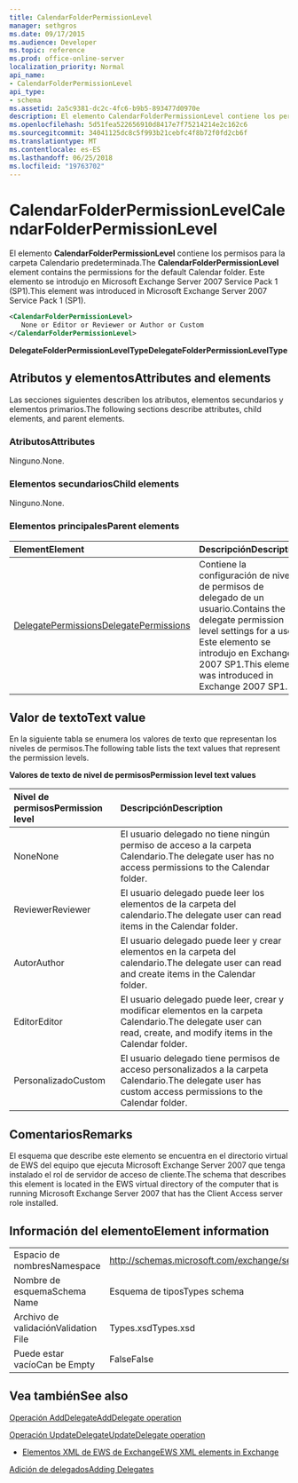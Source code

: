 ```yaml
---
title: CalendarFolderPermissionLevel
manager: sethgros
ms.date: 09/17/2015
ms.audience: Developer
ms.topic: reference
ms.prod: office-online-server
localization_priority: Normal
api_name:
- CalendarFolderPermissionLevel
api_type:
- schema
ms.assetid: 2a5c9381-dc2c-4fc6-b9b5-893477d0970e
description: El elemento CalendarFolderPermissionLevel contiene los permisos para la carpeta Calendario predeterminada. Este elemento se introdujo en Microsoft Exchange Server 2007 Service Pack 1 (SP1).
ms.openlocfilehash: 5d51fea522656910d8417e7f75214214e2c162c6
ms.sourcegitcommit: 34041125dc8c5f993b21cebfc4f8b72f0fd2cb6f
ms.translationtype: MT
ms.contentlocale: es-ES
ms.lasthandoff: 06/25/2018
ms.locfileid: "19763702"
---
```

# <a name="calendarfolderpermissionlevel"></a><span data-ttu-id="01293-104">CalendarFolderPermissionLevel</span><span class="sxs-lookup"><span data-stu-id="01293-104">CalendarFolderPermissionLevel</span></span>

<span data-ttu-id="01293-105">El elemento **CalendarFolderPermissionLevel** contiene los permisos para la carpeta Calendario predeterminada.</span><span class="sxs-lookup"><span data-stu-id="01293-105">The **CalendarFolderPermissionLevel** element contains the permissions for the default Calendar folder.</span></span> <span data-ttu-id="01293-106">Este elemento se introdujo en Microsoft Exchange Server 2007 Service Pack 1 (SP1).</span><span class="sxs-lookup"><span data-stu-id="01293-106">This element was introduced in Microsoft Exchange Server 2007 Service Pack 1 (SP1).</span></span> 
  
```xml
<CalendarFolderPermissionLevel>
   None or Editor or Reviewer or Author or Custom
</CalendarFolderPermissionLevel>
```

 <span data-ttu-id="01293-107">**DelegateFolderPermissionLevelType**</span><span class="sxs-lookup"><span data-stu-id="01293-107">**DelegateFolderPermissionLevelType**</span></span>
## <a name="attributes-and-elements"></a><span data-ttu-id="01293-108">Atributos y elementos</span><span class="sxs-lookup"><span data-stu-id="01293-108">Attributes and elements</span></span>

<span data-ttu-id="01293-109">Las secciones siguientes describen los atributos, elementos secundarios y elementos primarios.</span><span class="sxs-lookup"><span data-stu-id="01293-109">The following sections describe attributes, child elements, and parent elements.</span></span>
  
### <a name="attributes"></a><span data-ttu-id="01293-110">Atributos</span><span class="sxs-lookup"><span data-stu-id="01293-110">Attributes</span></span>

<span data-ttu-id="01293-111">Ninguno.</span><span class="sxs-lookup"><span data-stu-id="01293-111">None.</span></span>
  
### <a name="child-elements"></a><span data-ttu-id="01293-112">Elementos secundarios</span><span class="sxs-lookup"><span data-stu-id="01293-112">Child elements</span></span>

<span data-ttu-id="01293-113">Ninguno.</span><span class="sxs-lookup"><span data-stu-id="01293-113">None.</span></span>
  
### <a name="parent-elements"></a><span data-ttu-id="01293-114">Elementos principales</span><span class="sxs-lookup"><span data-stu-id="01293-114">Parent elements</span></span>

|<span data-ttu-id="01293-115">**Element**</span><span class="sxs-lookup"><span data-stu-id="01293-115">**Element**</span></span>|<span data-ttu-id="01293-116">**Descripción**</span><span class="sxs-lookup"><span data-stu-id="01293-116">**Description**</span></span>|
|:-----|:-----|
|[<span data-ttu-id="01293-117">DelegatePermissions</span><span class="sxs-lookup"><span data-stu-id="01293-117">DelegatePermissions</span></span>](delegatepermissions.md) <br/> |<span data-ttu-id="01293-118">Contiene la configuración de nivel de permisos de delegado de un usuario.</span><span class="sxs-lookup"><span data-stu-id="01293-118">Contains the delegate permission level settings for a user.</span></span> <span data-ttu-id="01293-119">Este elemento se introdujo en Exchange 2007 SP1.</span><span class="sxs-lookup"><span data-stu-id="01293-119">This element was introduced in Exchange 2007 SP1.</span></span>  <br/> |
   
## <a name="text-value"></a><span data-ttu-id="01293-120">Valor de texto</span><span class="sxs-lookup"><span data-stu-id="01293-120">Text value</span></span>

<span data-ttu-id="01293-121">En la siguiente tabla se enumera los valores de texto que representan los niveles de permisos.</span><span class="sxs-lookup"><span data-stu-id="01293-121">The following table lists the text values that represent the permission levels.</span></span>
  
<span data-ttu-id="01293-122">**Valores de texto de nivel de permisos**</span><span class="sxs-lookup"><span data-stu-id="01293-122">**Permission level text values**</span></span>

|<span data-ttu-id="01293-123">**Nivel de permisos**</span><span class="sxs-lookup"><span data-stu-id="01293-123">**Permission level**</span></span>|<span data-ttu-id="01293-124">**Descripción**</span><span class="sxs-lookup"><span data-stu-id="01293-124">**Description**</span></span>|
|:-----|:-----|
|<span data-ttu-id="01293-125">None</span><span class="sxs-lookup"><span data-stu-id="01293-125">None</span></span>  <br/> |<span data-ttu-id="01293-126">El usuario delegado no tiene ningún permiso de acceso a la carpeta Calendario.</span><span class="sxs-lookup"><span data-stu-id="01293-126">The delegate user has no access permissions to the Calendar folder.</span></span>  <br/> |
|<span data-ttu-id="01293-127">Reviewer</span><span class="sxs-lookup"><span data-stu-id="01293-127">Reviewer</span></span>  <br/> |<span data-ttu-id="01293-128">El usuario delegado puede leer los elementos de la carpeta del calendario.</span><span class="sxs-lookup"><span data-stu-id="01293-128">The delegate user can read items in the Calendar folder.</span></span>  <br/> |
|<span data-ttu-id="01293-129">Autor</span><span class="sxs-lookup"><span data-stu-id="01293-129">Author</span></span>  <br/> |<span data-ttu-id="01293-130">El usuario delegado puede leer y crear elementos en la carpeta del calendario.</span><span class="sxs-lookup"><span data-stu-id="01293-130">The delegate user can read and create items in the Calendar folder.</span></span>  <br/> |
|<span data-ttu-id="01293-131">Editor</span><span class="sxs-lookup"><span data-stu-id="01293-131">Editor</span></span>  <br/> |<span data-ttu-id="01293-132">El usuario delegado puede leer, crear y modificar elementos en la carpeta Calendario.</span><span class="sxs-lookup"><span data-stu-id="01293-132">The delegate user can read, create, and modify items in the Calendar folder.</span></span>  <br/> |
|<span data-ttu-id="01293-133">Personalizado</span><span class="sxs-lookup"><span data-stu-id="01293-133">Custom</span></span>  <br/> |<span data-ttu-id="01293-134">El usuario delegado tiene permisos de acceso personalizados a la carpeta Calendario.</span><span class="sxs-lookup"><span data-stu-id="01293-134">The delegate user has custom access permissions to the Calendar folder.</span></span>  <br/> |
   
## <a name="remarks"></a><span data-ttu-id="01293-135">Comentarios</span><span class="sxs-lookup"><span data-stu-id="01293-135">Remarks</span></span>

<span data-ttu-id="01293-136">El esquema que describe este elemento se encuentra en el directorio virtual de EWS del equipo que ejecuta Microsoft Exchange Server 2007 que tenga instalado el rol de servidor de acceso de cliente.</span><span class="sxs-lookup"><span data-stu-id="01293-136">The schema that describes this element is located in the EWS virtual directory of the computer that is running Microsoft Exchange Server 2007 that has the Client Access server role installed.</span></span>
  
## <a name="element-information"></a><span data-ttu-id="01293-137">Información del elemento</span><span class="sxs-lookup"><span data-stu-id="01293-137">Element information</span></span>

|||
|:-----|:-----|
|<span data-ttu-id="01293-138">Espacio de nombres</span><span class="sxs-lookup"><span data-stu-id="01293-138">Namespace</span></span>  <br/> |http://schemas.microsoft.com/exchange/services/2006/types  <br/> |
|<span data-ttu-id="01293-139">Nombre de esquema</span><span class="sxs-lookup"><span data-stu-id="01293-139">Schema Name</span></span>  <br/> |<span data-ttu-id="01293-140">Esquema de tipos</span><span class="sxs-lookup"><span data-stu-id="01293-140">Types schema</span></span>  <br/> |
|<span data-ttu-id="01293-141">Archivo de validación</span><span class="sxs-lookup"><span data-stu-id="01293-141">Validation File</span></span>  <br/> |<span data-ttu-id="01293-142">Types.xsd</span><span class="sxs-lookup"><span data-stu-id="01293-142">Types.xsd</span></span>  <br/> |
|<span data-ttu-id="01293-143">Puede estar vacío</span><span class="sxs-lookup"><span data-stu-id="01293-143">Can be Empty</span></span>  <br/> |<span data-ttu-id="01293-144">False</span><span class="sxs-lookup"><span data-stu-id="01293-144">False</span></span>  <br/> |
   
## <a name="see-also"></a><span data-ttu-id="01293-145">Vea también</span><span class="sxs-lookup"><span data-stu-id="01293-145">See also</span></span>



[<span data-ttu-id="01293-146">Operación AddDelegate</span><span class="sxs-lookup"><span data-stu-id="01293-146">AddDelegate operation</span></span>](adddelegate-operation.md)
  
[<span data-ttu-id="01293-147">Operación UpdateDelegate</span><span class="sxs-lookup"><span data-stu-id="01293-147">UpdateDelegate operation</span></span>](updatedelegate-operation.md)


- [<span data-ttu-id="01293-148">Elementos XML de EWS de Exchange</span><span class="sxs-lookup"><span data-stu-id="01293-148">EWS XML elements in Exchange</span></span>](ews-xml-elements-in-exchange.md)


[<span data-ttu-id="01293-149">Adición de delegados</span><span class="sxs-lookup"><span data-stu-id="01293-149">Adding Delegates</span></span>](http://msdn.microsoft.com/library/3a744150-66a3-4a13-9433-793603ba5038%28Office.15%29.aspx)

